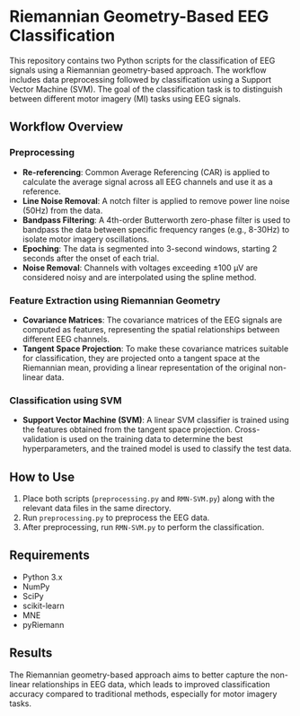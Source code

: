 # Riemannian Geometry-Based EEG Classification

This repository contains two Python scripts for the classification of EEG signals using a Riemannian geometry-based approach. The workflow includes data preprocessing followed by classification using a Support Vector Machine (SVM). The goal of the classification task is to distinguish between different motor imagery (MI) tasks using EEG signals.

## Workflow Overview

### Preprocessing
- **Re-referencing**: Common Average Referencing (CAR) is applied to calculate the average signal across all EEG channels and use it as a reference.
- **Line Noise Removal**: A notch filter is applied to remove power line noise (50Hz) from the data.
- **Bandpass Filtering**: A 4th-order Butterworth zero-phase filter is used to bandpass the data between specific frequency ranges (e.g., 8-30Hz) to isolate motor imagery oscillations.
- **Epoching**: The data is segmented into 3-second windows, starting 2 seconds after the onset of each trial.
- **Noise Removal**: Channels with voltages exceeding ±100 µV are considered noisy and are interpolated using the spline method.

### Feature Extraction using Riemannian Geometry
- **Covariance Matrices**: The covariance matrices of the EEG signals are computed as features, representing the spatial relationships between different EEG channels.
- **Tangent Space Projection**: To make these covariance matrices suitable for classification, they are projected onto a tangent space at the Riemannian mean, providing a linear representation of the original non-linear data.

### Classification using SVM
- **Support Vector Machine (SVM)**: A linear SVM classifier is trained using the features obtained from the tangent space projection. Cross-validation is used on the training data to determine the best hyperparameters, and the trained model is used to classify the test data.

## How to Use
1. Place both scripts (`preprocessing.py` and `RMN-SVM.py`) along with the relevant data files in the same directory.
2. Run `preprocessing.py` to preprocess the EEG data.
3. After preprocessing, run `RMN-SVM.py` to perform the classification.

## Requirements
- Python 3.x
- NumPy
- SciPy
- scikit-learn
- MNE
- pyRiemann

## Results
The Riemannian geometry-based approach aims to better capture the non-linear relationships in EEG data, which leads to improved classification accuracy compared to traditional methods, especially for motor imagery tasks.
